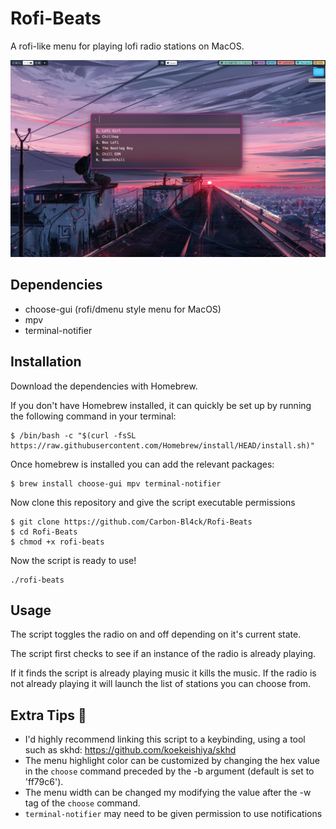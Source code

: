 # Rofi-Beats
A rofi-like menu for playing lofi radio stations on MacOS.

![demo.png](demo.png)

## Dependencies
- choose-gui (rofi/dmenu style menu for MacOS)
- mpv
- terminal-notifier

## Installation

Download the dependencies with Homebrew.

If you don't have Homebrew installed, it can quickly be set up by running the following command in your terminal:

```
$ /bin/bash -c "$(curl -fsSL https://raw.githubusercontent.com/Homebrew/install/HEAD/install.sh)"
```
Once homebrew is installed you can add the relevant packages:

```
$ brew install choose-gui mpv terminal-notifier
```

Now clone this repository and give the script executable permissions

```
$ git clone https://github.com/Carbon-Bl4ck/Rofi-Beats
$ cd Rofi-Beats
$ chmod +x rofi-beats
```
Now the script is ready to use! 

```
./rofi-beats
```

## Usage

The script toggles the radio on and off depending on it's current state. 

The script first checks to see if an instance of the radio is already playing. 

If it finds the script is already playing music it kills the music. If the radio is not already playing it will launch the list of stations you can choose from.

## Extra Tips 📝

- I'd highly recommend linking this script to a keybinding, using a tool such as skhd: https://github.com/koekeishiya/skhd
- The menu highlight color can be customized by changing the hex value in the `choose` command preceded by the -b argument (default is set to 'ff79c6').
- The menu width can be changed my modifying the value after the -w tag of the `choose` command.
- `terminal-notifier` may need to be given permission to use notifications

